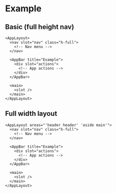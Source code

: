 <script lang="ts">
  import Blockquote from '$docs/Blockquote.svelte';
</script>

<h1>Example</h1>

<h2>Basic (full height nav)</h2>

```svelte
<AppLayout>
  <nav slot="nav" class="h-full">
    <!-- Nav menu -->
  </nav>

  <AppBar title="Example">
    <div slot="actions">
      <!-- App actions -->
    </div>
  </AppBar>

  <main>
    <slot />
  </main>
</AppLayout>
```

<h2>Full width layout</h2>

```svelte
<AppLayout areas="'header header' 'aside main'">
  <nav slot="nav" class="h-full">
    <!-- Nav menu -->
  </nav>

  <AppBar title="Example">
    <div slot="actions">
      <!-- App actions -->
    </div>
  </AppBar>

  <main>
    <slot />
  </main>
</AppLayout>
```
